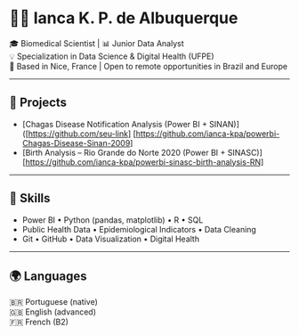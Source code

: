 # 👩‍💻 Ianca K. P. de Albuquerque

🎓 Biomedical Scientist | 📊 Junior Data Analyst  
💡 Specialization in Data Science & Digital Health (UFPE)  
📍 Based in Nice, France | Open to remote opportunities in Brazil and Europe

---

## 🔬 Projects

- [Chagas Disease Notification Analysis (Power BI + SINAN)]([https://github.com/seu-link] [https://github.com/ianca-kpa/powerbi-Chagas-Disease-Sinan-2009]
- [Birth Analysis – Rio Grande do Norte 2020 (Power BI + SINASC)] [https://github.com/ianca-kpa/powerbi-sinasc-birth-analysis-RN]

---

## 📌 Skills

- Power BI • Python (pandas, matplotlib) • R • SQL  
- Public Health Data • Epidemiological Indicators • Data Cleaning  
- Git • GitHub • Data Visualization • Digital Health

---

## 🌍 Languages

🇧🇷 Portuguese (native)  
🇬🇧 English (advanced)  
🇫🇷 French (B2)

